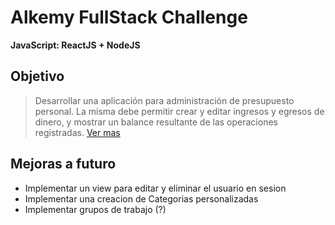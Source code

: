 # Alkemy FullStack Challenge

**JavaScript: ReactJS + NodeJS**

## Objetivo
> Desarrollar una aplicación para administración de presupuesto personal. La misma debe
permitir crear y editar ingresos y egresos de dinero, y mostrar un balance resultante de las
operaciones registradas. [Ver mas](./CHALLENGE.pdf)


## Mejoras a futuro
- Implementar un view para editar y eliminar el usuario en sesion
- Implementar una creacion de Categorias personalizadas
- Implementar grupos de trabajo (?)
